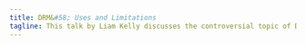 ```yaml
---
title: DRM&#58; Uses and Limitations
tagline: This talk by Liam Kelly discusses the controversial topic of Digital Rights Management and brings to light some of the intrinsic flaws and limitations. [Slides](https://docs.google.com/presentation/d/1Kr74ZUrgPOhGPRa3NJEJeB--F9ZsGYALKCWw51ZXslg/edit?usp=sharing)
---
```

